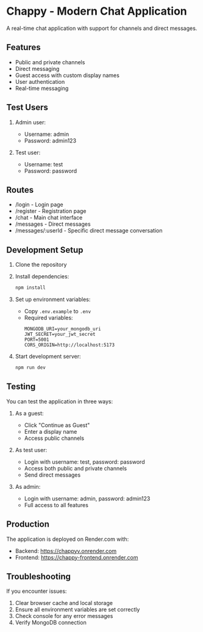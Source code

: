 # Chappy - Modern Chat Application

A real-time chat application with support for channels and direct messages.

## Features
- Public and private channels
- Direct messaging
- Guest access with custom display names
- User authentication
- Real-time messaging

## Test Users
1. Admin user:
   - Username: admin
   - Password: admin123

2. Test user:
   - Username: test
   - Password: password

## Routes
- /login - Login page
- /register - Registration page
- /chat - Main chat interface
- /messages - Direct messages
- /messages/:userId - Specific direct message conversation

## Development Setup

1. Clone the repository
2. Install dependencies:
   ```bash
   npm install
   ```
3. Set up environment variables:
   - Copy `.env.example` to `.env`
   - Required variables:
     ```
     MONGODB_URI=your_mongodb_uri
     JWT_SECRET=your_jwt_secret
     PORT=5001
     CORS_ORIGIN=http://localhost:5173
     ```

4. Start development server:
   ```bash
   npm run dev
   ```

## Testing
You can test the application in three ways:

1. As a guest:
   - Click "Continue as Guest"
   - Enter a display name
   - Access public channels

2. As test user:
   - Login with username: test, password: password
   - Access both public and private channels
   - Send direct messages

3. As admin:
   - Login with username: admin, password: admin123
   - Full access to all features

## Production
The application is deployed on Render.com with:
- Backend: https://chappyv.onrender.com
- Frontend: https://chappy-frontend.onrender.com

## Troubleshooting
If you encounter issues:
1. Clear browser cache and local storage
2. Ensure all environment variables are set correctly
3. Check console for any error messages
4. Verify MongoDB connection